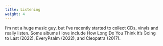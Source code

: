 ```yaml
---
title: Listening
weight: 4
---
```


I’m not a huge music guy, but I’ve recently started to collect CDs, vinyls and really listen. Some albums I love include How Long Do You Think It’s Going to Last (2022), EveryPsalm (2022), and Cleopatra (2017).